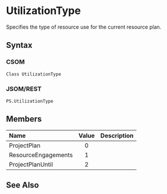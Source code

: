 [comment]: # (Name:UtilizationType)
[comment]: # (Type:Enum)
[comment]: # (Status:Incomplete)
[comment]: # (GeneratedDate:2016-12-15 22:38:08Z)

# UtilizationType

Specifies the type of resource use for the current resource plan.



## Syntax

### CSOM

```C#
Class UtilizationType 
```
### JSOM/REST

```
PS.UtilizationType
```


## Members



|**Name**|**Value**|**Description**|
|:------ |:----: |:----- |
|ProjectPlan|0||
|ResourceEngagements|1||
|ProjectPlanUntil|2||




## See Also
